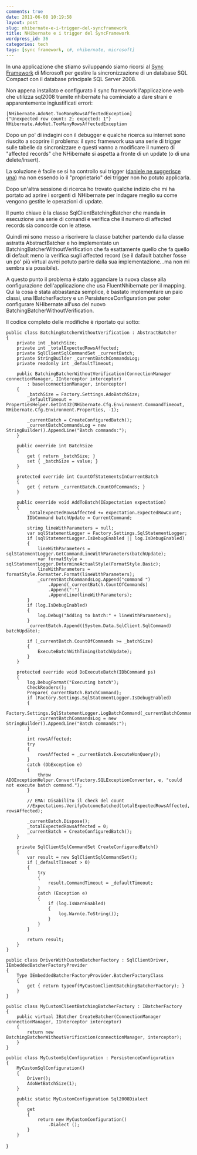 ```yaml
---
comments: true
date: 2011-06-08 10:19:58
layout: post
slug: nhibernate-e-i-trigger-del-syncframework
title: NHibernate e i trigger del SyncFramework
wordpress_id: 36
categories: tech
tags: [sync framework, c#, nhibernate, microsoft]
---
```


In una applicazione che stiamo sviluppando siamo ricorsi al [Sync Framework](http://msdn.microsoft.com/en-us/sync/bb736753) di Microsoft per gestire la sincronizzazione di un database SQL Compact con il database principale SQL Server 2008.

Non appena installato e configurato il sync framework l'applicazione web che utilizza sql2008 tramite nhibernate ha cominciato a dare strani e apparentemente ingiustificati errori:

    
    [NHibernate.AdoNet.TooManyRowsAffectedException]
    {"Unexpected row count: 2; expected: 1"}
    NHibernate.AdoNet.TooManyRowsAffectedException


Dopo un po' di indagini con il debugger e qualche ricerca su internet sono riuscito a scoprire il problema: il sync framework usa una serie di trigger sulle tabelle da sincronizzare e questi vanno a modificare il numero di "affected records" che NHibernate si aspetta a fronte di un update (o di una delete/insert).

La soluzione è facile se si ha controllo sui trigger ([daniele ne suggerisce una](http://blogs.ugidotnet.org/DanBlog/archive/0001/01/01/89701.aspx)) ma non essendo io il "proprietario" dei trigger non ho potuto applicarla.

Dopo un'altra sessione di ricerca ho trovato qualche indizio che mi ha portato ad aprire i sorgenti di NHibernate per indagare meglio su come vengono gestite le operazioni di update.

Il punto chiave è la classe SqlClientBatchingBatcher che manda in esecuzione una serie di comandi e verifica che il numero di affected records sia concorde con le attese.

Quindi mi sono messo a riscrivere la classe batcher partendo dalla classe astratta AbstractBatcher e ho implementato un BatchingBatcherWithoutVerification che fa esattamente quello che fa quello di default meno la verifica sugli affected record (se il dafault batcher fosse un po' più virtual avrei potuto partire dalla sua implementazione...ma non mi sembra sia possibile).

A questo punto il problema è stato agganciare la nuova classe alla configurazione dell'applicazione che usa FluentNhibernate per il mapping. Qui la cosa è stata abbastanza semplice, è bastato implementare un paio classi, una IBatcherFactory e un PersistenceConfiguration per poter configurare NHibernate all'uso del nuovo BatchingBatcherWithoutVerification.

Il codice completo delle modifiche è riportato qui sotto:

    
    public class BatchingBatcherWithoutVerification : AbstractBatcher
    {
        private int _batchSize;
        private int _totalExpectedRowsAffected;
        private SqlClientSqlCommandSet _currentBatch;
        private StringBuilder _currentBatchCommandsLog;
        private readonly int _defaultTimeout;
    
        public BatchingBatcherWithoutVerification(ConnectionManager connectionManager, IInterceptor interceptor)
            : base(connectionManager, interceptor)
        {
            _batchSize = Factory.Settings.AdoBatchSize;
            _defaultTimeout = PropertiesHelper.GetInt32(NHibernate.Cfg.Environment.CommandTimeout, NHibernate.Cfg.Environment.Properties, -1);
    
            _currentBatch = CreateConfiguredBatch();
            _currentBatchCommandsLog = new StringBuilder().AppendLine("Batch commands:");
        }
    
        public override int BatchSize
        {
            get { return _batchSize; }
            set { _batchSize = value; }
        }
    
        protected override int CountOfStatementsInCurrentBatch
        {
            get { return _currentBatch.CountOfCommands; }
        }
    
        public override void AddToBatch(IExpectation expectation)
        {
            _totalExpectedRowsAffected += expectation.ExpectedRowCount;
            IDbCommand batchUpdate = CurrentCommand;
    
            string lineWithParameters = null;
            var sqlStatementLogger = Factory.Settings.SqlStatementLogger;
            if (sqlStatementLogger.IsDebugEnabled || log.IsDebugEnabled)
            {
                lineWithParameters = sqlStatementLogger.GetCommandLineWithParameters(batchUpdate);
                var formatStyle = sqlStatementLogger.DetermineActualStyle(FormatStyle.Basic);
                lineWithParameters = formatStyle.Formatter.Format(lineWithParameters);
                _currentBatchCommandsLog.Append("command ")
                    .Append(_currentBatch.CountOfCommands)
                    .Append(":")
                    .AppendLine(lineWithParameters);
            }
            if (log.IsDebugEnabled)
            {
                log.Debug("Adding to batch:" + lineWithParameters);
            }
            _currentBatch.Append((System.Data.SqlClient.SqlCommand) batchUpdate);
    
            if (_currentBatch.CountOfCommands >= _batchSize)
            {
                ExecuteBatchWithTiming(batchUpdate);
            }
        }
    
        protected override void DoExecuteBatch(IDbCommand ps)
        {
            log.DebugFormat("Executing batch");
            CheckReaders();
            Prepare(_currentBatch.BatchCommand);
            if (Factory.Settings.SqlStatementLogger.IsDebugEnabled)
            {
                Factory.Settings.SqlStatementLogger.LogBatchCommand(_currentBatchCommandsLog.ToString());
                _currentBatchCommandsLog = new StringBuilder().AppendLine("Batch commands:");
            }
    
            int rowsAffected;
            try
            {
                rowsAffected = _currentBatch.ExecuteNonQuery();
            }
            catch (DbException e)
            {
                throw ADOExceptionHelper.Convert(Factory.SQLExceptionConverter, e, "could not execute batch command.");
            }
    
            // EMA: Disabilito il check del count
            //Expectations.VerifyOutcomeBatched(totalExpectedRowsAffected, rowsAffected);
    
            _currentBatch.Dispose();
            _totalExpectedRowsAffected = 0;
            _currentBatch = CreateConfiguredBatch();
        }
    
        private SqlClientSqlCommandSet CreateConfiguredBatch()
        {
            var result = new SqlClientSqlCommandSet();
            if (_defaultTimeout > 0)
            {
                try
                {
                    result.CommandTimeout = _defaultTimeout;
                }
                catch (Exception e)
                {
                    if (log.IsWarnEnabled)
                    {
                        log.Warn(e.ToString());
                    }
                }
            }
    
            return result;
        }
    }
    
    public class DriverWithCustomBatcherFactory : SqlClientDriver, IEmbeddedBatcherFactoryProvider
    {
        Type IEmbeddedBatcherFactoryProvider.BatcherFactoryClass
        {
            get { return typeof(MyCustomClientBatchingBatcherFactory); }
        }
    }
    
    public class MyCustomClientBatchingBatcherFactory : IBatcherFactory
    {
        public virtual IBatcher CreateBatcher(ConnectionManager connectionManager, IInterceptor interceptor)
        {
            return new BatchingBatcherWithoutVerification(connectionManager, interceptor);
        }
    }
    
    public class MyCustomSqlConfiguration : PersistenceConfiguration
    {
        MyCustomSqlConfiguration()
        {
            Driver();
            AdoNetBatchSize(1);
        }
    
        public static MyCustomConfiguration Sql2008Dialect
        {
            get
            {
                return new MyCustomConfiguration()
                    .Dialect ();
            }
        }


}



